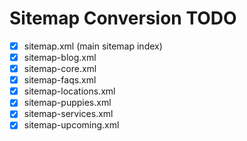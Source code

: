 # Sitemap Conversion TODO

- [x] sitemap.xml (main sitemap index)
- [x] sitemap-blog.xml
- [x] sitemap-core.xml
- [x] sitemap-faqs.xml
- [x] sitemap-locations.xml
- [x] sitemap-puppies.xml
- [x] sitemap-services.xml
- [x] sitemap-upcoming.xml

